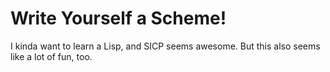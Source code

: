 # Write Yourself a Scheme!

I kinda want to learn a Lisp, and SICP seems awesome.
But this also seems like a lot of fun, too.
